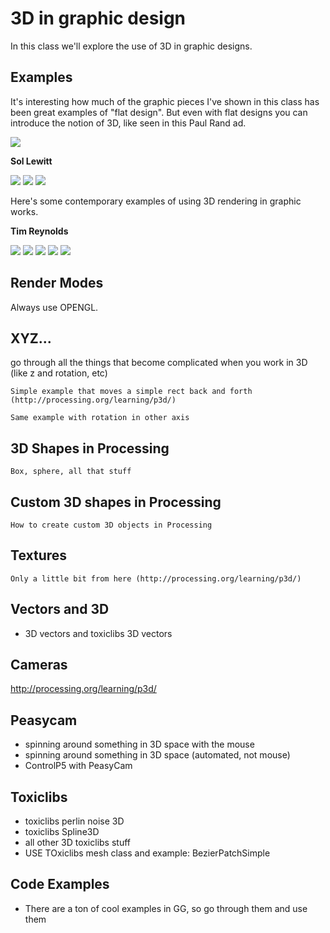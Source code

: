 3D in graphic design
====================

In this class we'll explore the use of 3D in graphic designs.

Examples
--------

It's interesting how much of the graphic pieces I've shown in this class has been great examples of "flat design". But even with flat designs you can introduce the notion of 3D, like seen in this Paul Rand ad.

<img src="http://runemadsen-2012.s3.amazonaws.com/printing-code-2012/3D/rand_small.jpg" data-slideshow="http://runemadsen-2012.s3.amazonaws.com/printing-code-2012/3D/rand.jpg" />

**Sol Lewitt**

<img src="http://runemadsen-2012.s3.amazonaws.com/printing-code-2012/3D/lewitt1_small.jpg" data-slideshow="http://runemadsen-2012.s3.amazonaws.com/printing-code-2012/3D/lewitt1.jpg" />

<img src="http://runemadsen-2012.s3.amazonaws.com/printing-code-2012/3D/lewitt2_small.jpg" data-slideshow="http://runemadsen-2012.s3.amazonaws.com/printing-code-2012/3D/lewitt2.jpg" />

<img src="http://runemadsen-2012.s3.amazonaws.com/printing-code-2012/3D/lewitt3_small.jpg" data-slideshow="http://runemadsen-2012.s3.amazonaws.com/printing-code-2012/3D/lewitt3.jpg" />

Here's some contemporary examples of using 3D rendering in graphic works. 

**Tim Reynolds**

<img src="http://runemadsen-2012.s3.amazonaws.com/printing-code-2012/3D/reynolds1_small.jpg" data-slideshow="http://runemadsen-2012.s3.amazonaws.com/printing-code-2012/3D/reynolds1.jpg" />

<img src="http://runemadsen-2012.s3.amazonaws.com/printing-code-2012/3D/reynolds2_small.jpg" data-slideshow="http://runemadsen-2012.s3.amazonaws.com/printing-code-2012/3D/reynolds2.jpg" />

<img src="http://runemadsen-2012.s3.amazonaws.com/printing-code-2012/3D/reynolds3_small.jpg" data-slideshow="http://runemadsen-2012.s3.amazonaws.com/printing-code-2012/3D/reynolds3.jpg" />

<img src="http://runemadsen-2012.s3.amazonaws.com/printing-code-2012/3D/reynolds4_small.jpg" data-slideshow="http://runemadsen-2012.s3.amazonaws.com/printing-code-2012/3D/reynolds4.jpg" />

<img src="http://runemadsen-2012.s3.amazonaws.com/printing-code-2012/3D/reynolds5_small.jpg" data-slideshow="http://runemadsen-2012.s3.amazonaws.com/printing-code-2012/3D/reynolds5.jpg" />


Render Modes
------------

Always use OPENGL.


XYZ...
------

go through all the things that become complicated when you work in 3D
(like z and rotation, etc)

	Simple example that moves a simple rect back and forth (http://processing.org/learning/p3d/)

	Same example with rotation in other axis


3D Shapes in Processing
-----------------------

	Box, sphere, all that stuff


Custom 3D shapes in Processing
------------------------------

	How to create custom 3D objects in Processing


Textures
--------

	Only a little bit from here (http://processing.org/learning/p3d/)



Vectors and 3D
--------------

* 3D vectors and toxiclibs 3D vectors


Cameras
-------

http://processing.org/learning/p3d/

Peasycam
---------

* spinning around something in 3D space with the mouse
* spinning around something in 3D space (automated, not mouse)
* ControlP5 with PeasyCam


Toxiclibs
---------

* toxiclibs perlin noise 3D
* toxiclibs Spline3D
* all other 3D toxiclibs stuff
* USE TOxiclibs mesh class and example: BezierPatchSimple


Code Examples
-------------

* There are a ton of cool examples in GG, so go through them and use them
